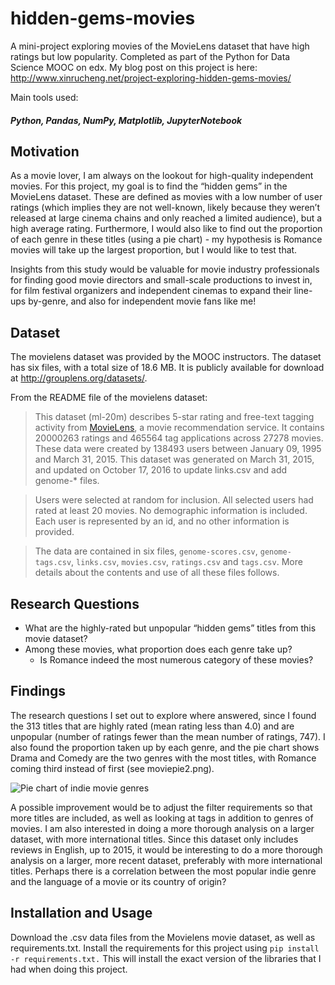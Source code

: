 # hidden-gems-movies

A mini-project exploring movies of the MovieLens dataset that have high ratings but low popularity. Completed as part of the Python for Data Science MOOC on edx. My blog post on this project is here: http://www.xinrucheng.net/project-exploring-hidden-gems-movies/

Main tools used: 
##### Python, Pandas, NumPy, Matplotlib, JupyterNotebook

## Motivation
As a movie lover, I am always on the lookout for high-quality independent movies. For this project, my goal is to find the “hidden gems” in the MovieLens dataset. 
These are defined as movies with a low number of user ratings (which implies they are not well-known, likely because they weren’t released at large cinema chains and only reached a limited audience), but a high average rating. 
Furthermore, I would also like to find out the proportion of each genre in these titles (using a pie chart) - my hypothesis is Romance movies will take up the largest proportion, but I would like to test that.

Insights from this study would be valuable for movie industry professionals for finding good movie directors and small-scale productions to invest in, for film festival organizers and independent cinemas to expand their line-ups by-genre, and also for independent movie fans like me!

## Dataset
The movielens dataset was provided by the MOOC instructors. The dataset has six files, with a total size of 18.6 MB. It is publicly available for download at <http://grouplens.org/datasets/>.

From the README file of the movielens dataset:

> This dataset (ml-20m) describes 5-star rating and free-text tagging activity from [MovieLens](http://movielens.org), a movie recommendation service. It contains 20000263 ratings and 465564 tag applications across 27278 movies. These data were created by 138493 users between January 09, 1995 and March 31, 2015. This dataset was generated on March 31, 2015, and updated on October 17, 2016 to update links.csv and add genome-* files.

> Users were selected at random for inclusion. All selected users had rated at least 20 movies. No demographic information is included. Each user is represented by an id, and no other information is provided.

> The data are contained in six files, `genome-scores.csv`, `genome-tags.csv`, `links.csv`, `movies.csv`, `ratings.csv` and `tags.csv`. More details about the contents and use of all these files follows.

 
## Research Questions
* What are the highly-rated but unpopular “hidden gems” titles from this movie dataset?
* Among these movies, what proportion does each genre take up?
  * Is Romance indeed the most numerous category of these movies?

## Findings

The research questions I set out to explore where answered, since I found the 313 titles that are highly rated (mean rating less than 4.0) and are unpopular (number of ratings fewer than the mean number of ratings, 747). 
I also found the proportion taken up by each genre, and the pie chart shows Drama and Comedy are the two genres with the most titles, with Romance coming third instead of first (see moviepie2.png).

![Pie chart of indie movie genres]()

A possible improvement would be to adjust the filter requirements so that more titles are included, as well as looking at tags in addition to genres of movies. 
I am also interested in doing a more thorough analysis on a larger dataset, with more international titles. Since this dataset only includes reviews in English, up to 2015, it would be interesting to do a more thorough analysis on a larger, more recent dataset, preferably with more international titles. Perhaps there is a correlation between the most popular indie genre and the language of a movie or its country of origin?
 
## Installation and Usage
Download the .csv data files from the Movielens movie dataset, as well as requirements.txt.
Install the requirements for this project using `pip install -r requirements.txt.` This will install the exact version of the libraries that I had when doing this project.
